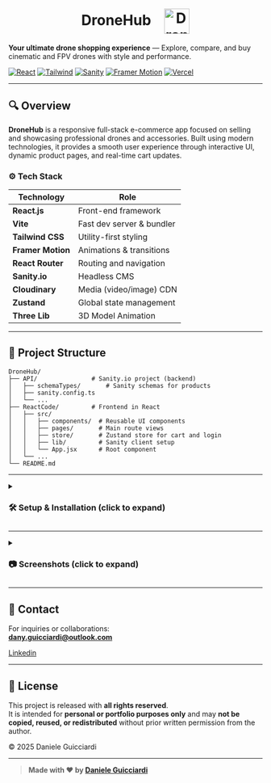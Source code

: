 <h1 align="center">
  DroneHub
  <img src="(https://github.com/user-attachments/assets/0184653f-4720-4d46-8eb2-748ff018b75c)" alt="DroneHub Logo" height="50" style="vertical-align: middle; margin-left: 20px;" />
</h1>


**Your ultimate drone shopping experience** — Explore, compare, and buy cinematic and FPV drones with style and performance.

[![React](https://img.shields.io/badge/Made%20with-React-61DAFB?style=flat-square&logo=react&logoColor=white)](https://react.dev)
[![Tailwind](https://img.shields.io/badge/Styled%20with-Tailwind%20CSS-38B2AC?style=flat-square&logo=tailwind-css&logoColor=white)](https://tailwindcss.com)
[![Sanity](https://img.shields.io/badge/Powered%20by-Sanity-F03E2F?style=flat-square&logo=sanity&logoColor=white)](https://www.sanity.io/)
[![Framer Motion](https://img.shields.io/badge/Animations-Framer%20Motion-EF6C99?style=flat-square&logo=framer&logoColor=white)](https://www.framer.com/motion/)
[![Vercel](https://img.shields.io/badge/Deployed%20on-Vercel-000?style=flat-square&logo=vercel)](https://vercel.com)

---

## 🔍 Overview

**DroneHub** is a responsive full-stack e-commerce app focused on selling and showcasing professional drones and accessories. Built using modern technologies, it provides a smooth user experience through interactive UI, dynamic product pages, and real-time cart updates.

### ⚙️ Tech Stack

| Technology        | Role                           |
|-------------------|--------------------------------|
| **React.js**      | Front-end framework            |
| **Vite**          | Fast dev server & bundler      |
| **Tailwind CSS**  | Utility-first styling          |
| **Framer Motion** | Animations & transitions       |
| **React Router**  | Routing and navigation         |
| **Sanity.io**     | Headless CMS                   |
| **Cloudinary**    | Media (video/image) CDN        |
| **Zustand**       | Global state management        |
| **Three Lib**     | 3D Model Animation             |

---

## 📂 Project Structure

```
DroneHub/
├── API/               # Sanity.io project (backend)
│   ├── schemaTypes/       # Sanity schemas for products
│   ├── sanity.config.ts
│   └── ...
├── ReactCode/         # Frontend in React
│   ├── src/
│   │   ├── components/  # Reusable UI components
│   │   ├── pages/       # Main route views
│   │   ├── store/       # Zustand store for cart and login
│   │   ├── lib/         # Sanity client setup
│   │   └── App.jsx      # Root component
│   └── ...
└── README.md

```

---

<details>
  <summary><h3>🛠️ Setup & Installation (click to expand)</h3></summary>

  <br>

  1. Clone the repository:
     ```bash
     git clone https://github.com/your-username/dronehub.git
     cd dronehub/reactcode
     ```

  2. Install dependencies:
     ```bash
     npm install
     ```

  3. Start development server:
     ```bash
     npm run dev
     ```

</details>

---

<details>
  <summary><h3>📷 Screenshots (click to expand)</h3></summary>

  <br>

  ![Screenshot 2025-05-07 at 17-19-18 DroneHub](https://github.com/user-attachments/assets/535cc734-bc86-4551-8a7d-1ebd32bde449)
  
  ![screnn2](https://github.com/user-attachments/assets/ed093bca-1f5e-49f3-9ff0-2d40f2154d3d)
  
  ![screen3](https://github.com/user-attachments/assets/bf34ea9e-523f-452d-9055-2c44c10629e7)
  
  ![screen4](https://github.com/user-attachments/assets/95b7b408-6aff-45d1-afda-c83e0638218d)

</details>

---

## 📩 Contact

For inquiries or collaborations:  
**dany.guicciardi@outlook.com**  

[Linkedin](https://www.linkedin.com/in/daniele-guicciardi-ferrusi-b29432331/)

---

## 📄 License

This project is released with **all rights reserved**.  
It is intended for **personal or portfolio purposes only** and may **not be copied, reused, or redistributed** without prior written permission from the author.

© 2025 Daniele Guicciardi

---

> **Made with ❤️ by [Daniele Guicciardi](https://github.com/DanieleGuicciardi)**
